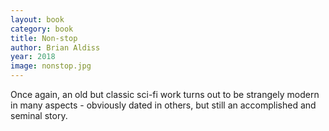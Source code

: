 ```yaml
---
layout: book
category: book
title: Non-stop
author: Brian Aldiss
year: 2018
image: nonstop.jpg
---
```

Once again, an old but classic sci-fi work turns out to be strangely modern in many aspects - obviously dated in others, but still an accomplished and seminal story.
